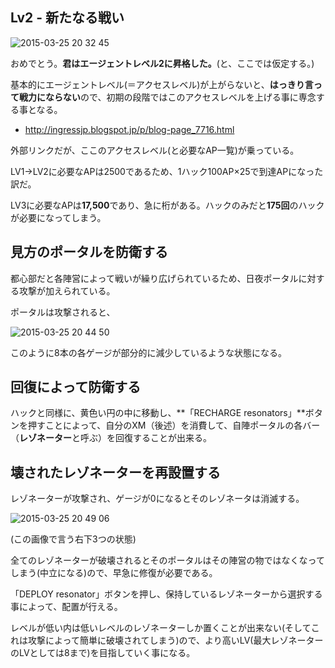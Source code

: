 ## Lv2 - 新たなる戦い

![2015-03-25 20 32 45](https://cloud.githubusercontent.com/assets/3695092/6823716/2694b386-d32e-11e4-8251-44030a36e7e0.png)

おめでとう。**君はエージェントレベル2に昇格した。**(と、ここでは仮定する。)

基本的にエージェントレベル(＝アクセスレベル)が上がらないと、**はっきり言って戦力にならない**ので、初期の段階ではこのアクセスレベルを上げる事に専念する事となる。

* http://ingressjp.blogspot.jp/p/blog-page_7716.html

外部リンクだが、ここのアクセスレベル(と必要なAP一覧)が乗っている。

LV1→LV2に必要なAPは2500であるため、1ハック100AP×25で到達APになった訳だ。

LV3に必要なAPは**17,500**であり、急に桁がある。ハックのみだと**175回**のハックが必要になってしまう。

## 見方のポータルを防衛する

都心部だと各陣営によって戦いが繰り広げられているため、日夜ポータルに対する攻撃が加えられている。

ポータルは攻撃されると、

![2015-03-25 20 44 50](https://cloud.githubusercontent.com/assets/3695092/6823884/cc55fe78-d32f-11e4-9518-4d9a9c5ed059.png)

このように8本の各ゲージが部分的に減少しているような状態になる。

## 回復によって防衛する

ハックと同様に、黄色い円の中に移動し、**「RECHARGE resonators」**ボタンを押すことによって、自分のXM（後述）を消費して、自陣ポータルの各バー（**レゾネーター**と呼ぶ）を回復することが出来る。

## 壊されたレゾネーターを再設置する

レゾネーターが攻撃され、ゲージが0になるとそのレゾネータは消滅する。

![2015-03-25 20 49 06](https://cloud.githubusercontent.com/assets/3695092/6823947/6a25e028-d330-11e4-9abe-70376fa648ea.png)

(この画像で言う右下3つの状態)

全てのレゾネーターが破壊されるとそのポータルはその陣営の物ではなくなってしまう(中立になる)ので、早急に修復が必要である。

「DEPLOY resonator」ボタンを押し、保持しているレゾネーターから選択する事によって、配置が行える。

レベルが低い内は低いレベルのレゾネーターしか置くことが出来ない(そしてこれは攻撃によって簡単に破壊されてしまう)ので、より高いLV(最大レゾネーターのLVとしては8まで)を目指していく事になる。
